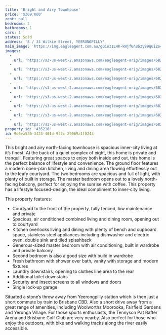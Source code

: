 ```yaml
---
title: 'Bright and Airy Townhouse'
price: '$369,000'
rent: null
bedrooms: 2
bathrooms: 1
cars: 1
status: Sold
address: '8 / 34 Wilkie Street, YEERONGPILLY'
main_image: 'https://img.eagleagent.com.au/gQio31L4K-kWjfGnBb2y99q6iZo=/1280x854/smart/https://s3-us-west-2.amazonaws.com/eagleagent-orig/images/6821862/128033794-image-M.jpg'
images:
  -
    url: 'https://s3-us-west-2.amazonaws.com/eagleagent-orig/images/6821869/128033794-image-G.jpg'
  -
    url: 'https://s3-us-west-2.amazonaws.com/eagleagent-orig/images/6821868/128033794-image-F.jpg'
  -
    url: 'https://s3-us-west-2.amazonaws.com/eagleagent-orig/images/6821867/128033794-image-E.jpg'
  -
    url: 'https://s3-us-west-2.amazonaws.com/eagleagent-orig/images/6821866/128033794-image-D.jpg'
  -
    url: 'https://s3-us-west-2.amazonaws.com/eagleagent-orig/images/6821865/128033794-image-C.jpg'
  -
    url: 'https://s3-us-west-2.amazonaws.com/eagleagent-orig/images/6821864/128033794-image-B.jpg'
  -
    url: 'https://s3-us-west-2.amazonaws.com/eagleagent-orig/images/6821863/128033794-image-A.jpg'
  -
    url: 'https://s3-us-west-2.amazonaws.com/eagleagent-orig/images/6821862/128033794-image-M.jpg'
property_id: '435218'
id: 9d6ea526-3423-401d-9f2c-29069a1f0243
---
```

This bright and airy north-facing townhouse is spacious inner-city living at it’s finest. At the back of a quiet complex of eight, this home is private and tranquil. Featuring great spaces to enjoy both inside and out, this home is the perfect balance of lifestyle and convenience. The ground floor features a modern open-plan kitchen, living and dining area flowing effortlessly out to the leafy courtyard. The two bedrooms are spacious and full of light, with plenty of built in storage. The master bedroom opens out to a lovely north-facing balcony, perfect for enjoying the sunrise with coffee. This property has a lifestyle focused-design, the ideal compliment to inner-city living.

This property features:

*  Courtyard to the front of the property, fully fenced, low maintenance and private
*  Spacious, air conditioned combined living and dining room, opening out to courtyard
*  Kitchen overlooks living and dining with plenty of bench and cupboard space, stainless steel appliances including dishwasher and electric oven, double sink and tiled splashback
*  Generous-sized master bedroom with air conditioning, built in wardrobe and private balcony
*  Second bedroom is also a good size with build in wardrobe
*  Fresh bathroom with shower over bath, vanity with storage and modern fixtures
*  Laundry downstairs, opening to clothes line area to the rear
*  Additional toilet downstairs
*  Security and insect screens to all windows and doors
*  Single lock-up garage

Situated a stone’s throw away from Yeerongpilly station which is then just a short commute by train to Brisbane CBD. Also a short drive away from a great range of amenities, including Woolworths Moorooka, Fairfield Gardens and Yeronga Village. For those sports enthusiasts, the Tennyson Pat Rafter Arena and Brisbane Golf Club are very nearby. Also perfect for those who enjoy the outdoors, with bike and walking tracks along the river easily accessible.